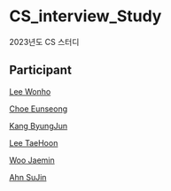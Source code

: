 # CS_interview_Study
2023년도 CS 스터디


## Participant
[Lee Wonho](https://github.com/asuan99) <br>

[Choe Eunseong](https://github.com/ches0703) <br>

[Kang ByungJun](https://github.com/bangdori) <br>

[Lee TaeHoon](https://github.com/Tentennball) <br>

[Woo Jaemin](https://github.com/WooJJam) <br>

[Ahn SuJin](https://github.com/ssuzyn) <br>
